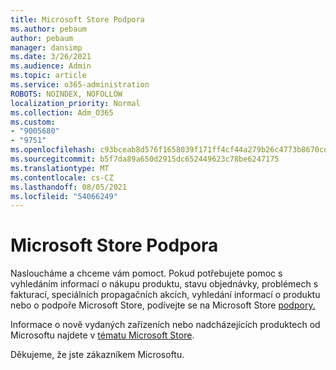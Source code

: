```yaml
---
title: Microsoft Store Podpora
ms.author: pebaum
author: pebaum
manager: dansimp
ms.date: 3/26/2021
ms.audience: Admin
ms.topic: article
ms.service: o365-administration
ROBOTS: NOINDEX, NOFOLLOW
localization_priority: Normal
ms.collection: Adm_O365
ms.custom:
- "9005680"
- "9751"
ms.openlocfilehash: c93bceab8d576f1658039f171ff4cf44a279b26c4773b8670cdad63f27bafbc6
ms.sourcegitcommit: b5f7da89a650d2915dc652449623c78be6247175
ms.translationtype: MT
ms.contentlocale: cs-CZ
ms.lasthandoff: 08/05/2021
ms.locfileid: "54066249"
---
```

# <a name="microsoft-store-support"></a>Microsoft Store Podpora

Nasloucháme a chceme vám pomoct. Pokud potřebujete pomoc s vyhledáním informací o nákupu produktu, stavu objednávky, problémech s fakturací, speciálních propagačních akcích, vyhledání informací o produktu nebo o podpoře Microsoft Store, podívejte se na Microsoft Store [podpory.](https://support.microsoft.com/account-billing/contact-microsoft-store-support-4f615f2a-6bbd-fd69-6695-ae213d63eef0)

Informace o nově vydaných zařízeních nebo nadcházejících produktech od Microsoftu najdete v [tématu Microsoft Store](https://www.microsoft.com/?ql=1).

Děkujeme, že jste zákazníkem Microsoftu.